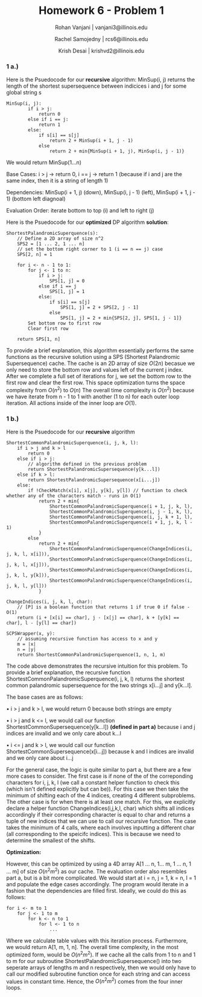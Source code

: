 <h1 style="text-align: center;">Homework 6 - Problem 1</h1>
<p style="text-align: center;">Rohan Vanjani | vanjani3@illinois.edu</p>
<p style="text-align: center;">Rachel Samojedny | rcs6@illinois.edu</p>
<p style="text-align: center;"> Krish Desai | krishvd2@illinois.edu</p>

### 1 a.)

Here is the Psuedocode for our **recursive** algorithm: MinSup(i, j) returns the length of the shortest supersequence between indicices i and j for some global string s

```
MinSup(i, j):
        if i > j:
            return 0
        else if i == j:
            return 1
        else:
            if s[i] == s[j]
                return 2 + MinSup(i + 1, j - 1)
            else
                return 2 + min{MinSup(i + 1, j), MinSup(i, j - 1)}
```

We would return MinSup(1...n)

Base Cases: i > j -> return 0, i == j -> return 1 (because if i and j are the same index, then it is a string of length 1)

Dependencies: MinSup(i + 1, j) (down), MinSup(i, j - 1) (left), MinSup(i + 1, j - 1) (bottom left diagnoal)

Evaluation Order: iterate bottom to top (i) and left to right (j)

Here is the Psuedocode for our **optimized** DP algorithm **solution**:

```
ShortestPalandromicSuperquence(s):
    // Define a 2D array of size n^2
    SPS2 = [1 ... 2, 1 ... n]
    // set the bottom right corner to 1 (i == n == j) case
    SPS[2, n] = 1

    for i <- n - 1 to 1:
        for j <- 1 to n:
            if i > j:
                SPS[1, j] = 0
            else if i == j
                SPS[1, j] = 1
            else:
                if s[i] == s[j]
                    SPS[1, j] = 2 + SPS[2, j - 1]
                else
                    SPS[1, j] = 2 + min{SPS[2, j], SPS[1, j - 1]}
        Set bottom row to first row
        Clear first row

    return SPS[1, n]
```

To provide a brief explanation, this algorithm essentially performs the same functions as the recursive solution using a SPS (Shortest Palandromic Supersequence) cache. The cache is an 2D array of size $O(2n)$ becasue we only need to store the bottom row and values left of the current j index. After we complete a full set of iterations for j, we set the bottom row to the first row and clear the first row. This space optimization turns the space complexity from $O(n^2)$ to $O(n)$ The overall time complexity is $O(n^2)$ because we have iterate from n - 1 to 1 with another (1 to n) for each outer loop iteration. All actions inside of the inner loop are $O(1)$.

### 1 b.)

Here is the Psuedocode for our **recursive** algorithm

```
ShortestCommonPalandromicSuperquence(i, j, k, l):
    if i > j and k > l
        return 0
    else if i > j:
        // algorithm defined in the previous problem
        return ShortestPalandromicSupersequence(y[k...l])
    else if k > l:
        return ShortestPalandromicSupersequence(x[i...j])
    else:
        if !CheckMatch(x[i], x[j], y[k], y[l]) // function to check whether any of the characters match - runs in O(1)
            return 2 + min{
                ShortestCommonPalandromicSuperquence(i + 1, j, k, l),
                ShortestCommonPalandromicSuperquence(i, j - 1, k, l),
                ShortestCommonPalandromicSuperquence(i, j, k + 1, l),
                ShortestCommonPalandromicSuperquence(i + 1, j, k, l - 1)
            }
        else
            return 2 + min{
                ShortestCommonPalandromicSuperquence(ChangeIndices(i, j, k, l, x[i])),
                ShortestCommonPalandromicSuperquence(ChangeIndices(i, j, k, l, x[j])),
                ShortestCommonPalandromicSuperquence(ChangeIndices(i, j, k, l, y[k])),
                ShortestCommonPalandromicSuperquence(ChangeIndices(i, j, k, l, y[l]))
            }

ChangeIndices(i, j, k, l, char):
    // [P] is a boolean function that returns 1 if true 0 if false - O(1)
    return (i + [x[i] == char], j - [x[j] == char], k + [y[k] == char], l - [y[l] == char])
```

```
SCPSWrapper(x, y):
    // assuming recursive function has access to x and y
    m = |x|
    n = |y|
    return ShortestCommonPalandromicSuperquence(1, n, 1, m)
```

The code above demonstrates the recursive intuition for this problem. To provide a brief explanation, the recursive function ShortestCommonPalandromicSuperquence(i, j, k, l) returns the shortest common palandromic supersequence for the two strings x[i...j] and y[k...l].

The base cases are as follows:

$\bullet$ i > j and k > l, we would return 0 because both strings are empty

$\bullet$ i > j and k <= l, we would call our function ShortestCommonSupersequence(y[k...l]) **(defined in part a)** because i and j indices are invalid and we only care about k...l

$\bullet$ i <= j and k > l, we would call our function ShortestCommonSupersequence(x[i...j]) because k and l indices are invalid and we only care about i...j

For the general case, the logic is quite similar to part a, but there are a few more cases to consider. The first case is if none of the of the correponding characters for i, j, k, l (we call a constant helper function to check this (which isn't defined explicitly but can be)). For this case we then take the minimum of shifting each of the 4 indices, creating 4 different subproblems. The other case is for when there is at least one match. For this, we explicitly declare a helper function ChangeIndices(i,j,k,l, char) which shifts all indices accordingly if their corresponding character is equal to char and returns a tuple of new indices that we can use to call our recursive function. The case takes the minimum of 4 calls, where each involves inputting a different char (all corresponding to the speicifc indices). This is because we need to determine the smallest of the shifts.

**Optimization:**

However, this can be optimized by using a 4D array A[1 ... n, 1... m, 1 ... n, 1 ... m] of size $O(n^2 m^2)$ as our cache. The evaluation order also resembles part a, but is a bit more complicated. We would start at i = n, j = 1, k = n, l = 1 and populate the edge cases accordingly. The program would iterate in a fashion that the dependencies are filled first. Ideally, we could do this as follows:

```
for i <- m to 1
    for j <- 1 to m
        for k <- n to 1
            for l <- 1 to n
                ...
```

Where we calculate table values with this iteration process. Furthermore, we would return A[1, m, 1, n]. The overall time complexity, in the most optimized form, would be $O(n^2 m^2)$. If we cache all the calls from 1 to n and 1 to m for our subroutine ShortestPalandromicSupersequence() into two seperate arrays of lengths m and n respectively, then we would only have to call our modified subroutine function once for each string and can access values in constant time. Hence, the $O(n^2 m^2)$ comes from the four inner loops.
